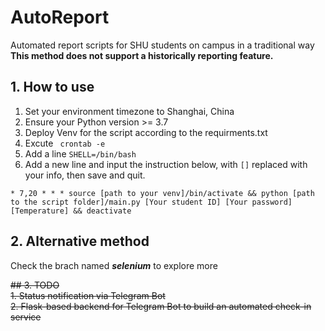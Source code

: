 # AutoReport
Automated report scripts for SHU students on campus in a traditional way  
__This method does not support a historically reporting feature.__  

## 1. How to use
1. Set your environment timezone to Shanghai, China
2. Ensure your Python version >= 3.7
3. Deploy Venv for the script according to the requirments.txt
4. Excute ``` crontab -e```
5. Add a line `SHELL=/bin/bash` 
6. Add a new line and input the instruction below, with `[]` replaced with your info, then save and quit.
``` 
* 7,20 * * * source [path to your venv]/bin/activate && python [path to the script folder]/main.py [Your student ID] [Your password] [Temperature] && deactivate
```

## 2. Alternative method  
Check the brach named  ___selenium___  to explore more  

~~## 3. TODO~~  
~~1. Status notification via Telegram Bot~~  
~~2. Flask-based backend for Telegram Bot to build an automated check-in service~~  